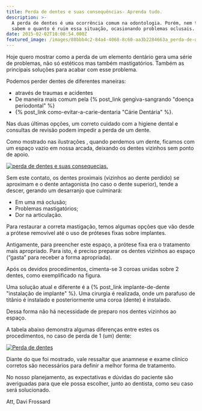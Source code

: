 ```yaml
---
title: Perda de dentes e suas consequências- Aprenda tudo.
description: >-
  A perda de dentes é uma ocorrência comum na odontologia. Porém, nem todos
  sabem o quanto é ruim essa situação, ocasionando problemas oclusais. Confira.
date: 2015-02-02T10:00:54.000Z
featured_image: /images/88bbb4c2-84a4-4068-8c60-aa3b2284663a_perda-de-dentes1.jpg
---
```


Hoje quero mostrar como a perda de um elemento dentário gera uma série de problemas, não só estéticos mas também mastigatórios. Também as principais soluções para acabar com esse problema. 

Podemos perder dentes de diferentes maneiras: 

* através de traumas e acidentes 
* De maneira mais comum pela {% post_link gengiva-sangrando "doença periodontal" %} 
* {% post_link como-evitar-a-carie-dentaria "Cárie Dentária" %}. 

Nas duas últimas opções, um correto cuidado com a higiene dental e consultas de revisão podem impedir a perda de um dente. 

Como mostrado nas ilustrações , quando perdemos um dente, ficamos com um espaço vazio em nossa arcada, deixando os dentes vizinhos sem ponto de apoio. 

[![perda de dentes e suas consequecias.](/images/79e11d27-5592-4253-b7b1-aa86bc9f19e1_perda-de-dentes-e-suas-consequecias..png)](/images/79e11d27-5592-4253-b7b1-aa86bc9f19e1_perda-de-dentes-e-suas-consequecias..png) 

Sem este contato, os dentes proximais (vizinhos ao dente perdido) se aproximam e o dente antagonista (no caso o dente superior), tende a descer, gerando um desarranjo que culminará:

* Em uma má oclusão; 
* Problemas mastigatórios;
* Dor na articulação. 

Para restaurar a correta mastigação, temos algumas opções que vão desde a prótese removível até o uso de próteses fixas sobre implantes. 

Antigamente, para preencher este espaço, a prótese fixa era o tratamento mais apropriado. Para isto, é preciso preparar os dentes vizinhos ao espaço (“gasta” para receber a forma apropriada). 

Após os devidos procedimentos, cimenta-se 3 coroas unidas sobre 2 dentes, como exemplificado na figura. 

Uma solução atual e diferente é a {% post_link implante-de-dente "instalação de implante" %}. Uma cirurgia é realizada, onde um parafuso de titânio é instalado e posteriormente uma coroa (dente) é instalado. 

Dessa forma não há necessidade de preparo nos dentes vizinhos ao espaço. 

A tabela abaixo demonstra algumas diferenças entre estes os procedimentos, no caso de perda de 1 (um) dente: 

[![Perda de dentes](/images/de8bbb78-68d8-4638-ac1a-d8763083c213_Perda-de-dentes.png)](/images/de8bbb78-68d8-4638-ac1a-d8763083c213_Perda-de-dentes.png)   

Diante do que foi mostrado, vale ressaltar que anamnese e exame clínico corretos são necessários para definir a melhor forma de tratamento. 

No nosso planejamento, as expectativas e dúvidas do paciente são averiguadas para que ele possa escolher, junto ao dentista, como seu caso será solucionado.

Att, 
Davi Frossard
